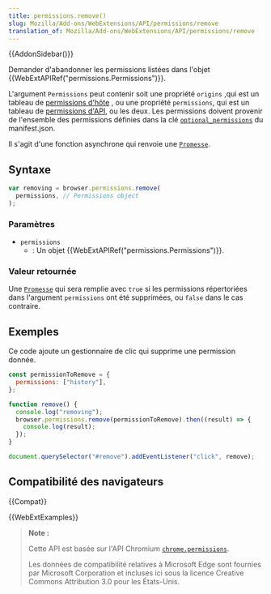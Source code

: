 ```yaml
---
title: permissions.remove()
slug: Mozilla/Add-ons/WebExtensions/API/permissions/remove
translation_of: Mozilla/Add-ons/WebExtensions/API/permissions/remove
---
```


{{AddonSidebar()}}

Demander d'abandonner les permissions listées dans l'objet {{WebExtAPIRef("permissions.Permissions")}}.

L'argument `Permissions` peut contenir soit une propriété `origins` ,qui est un tableau de [permissions d'hôte](/fr/Add-ons/WebExtensions/manifest.json/permissions#Host_permissions) , ou une propriété `permissions`, qui est un tableau de [permissions d'API](/fr/Add-ons/WebExtensions/manifest.json/permissions#API_permissions), ou les deux. Les permissions doivent provenir de l'ensemble des permissions définies dans la clé [`optional_permissions`](/fr/docs/Mozilla/Add-ons/WebExtensions/manifest.json/optional_permissions) du manifest.json.

Il s'agit d'une fonction asynchrone qui renvoie une [`Promesse`](/fr/docs/Web/JavaScript/Reference/Global_Objects/Promise).

## Syntaxe

```js
var removing = browser.permissions.remove(
  permissions, // Permissions object
);
```

### Paramètres

- `permissions`
  - : Un objet {{WebExtAPIRef("permissions.Permissions")}}.

### Valeur retournée

Une [`Promesse`](/fr/docs/Web/JavaScript/Reference/Global_Objects/Promise) qui sera remplie avec `true` si les permissions répertoriées dans l'argument `permissions` ont été supprimées, ou `false` dans le cas contraire.

## Exemples

Ce code ajoute un gestionnaire de clic qui supprime une permission donnée.

```js
const permissionToRemove = {
  permissions: ["history"],
};

function remove() {
  console.log("removing");
  browser.permissions.remove(permissionToRemove).then((result) => {
    console.log(result);
  });
}

document.querySelector("#remove").addEventListener("click", remove);
```

## Compatibilité des navigateurs

{{Compat}}

{{WebExtExamples}}

> **Note :**
>
> Cette API est basée sur l'API Chromium [`chrome.permissions`](https://developer.chrome.com/extensions/permissions).
>
> Les données de compatibilité relatives à Microsoft Edge sont fournies par Microsoft Corporation et incluses ici sous la licence Creative Commons Attribution 3.0 pour les États-Unis.
